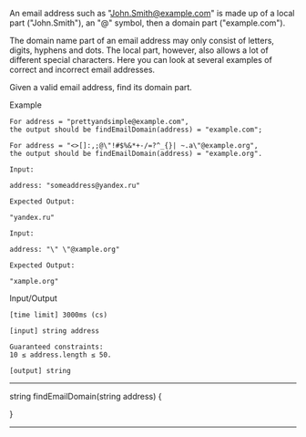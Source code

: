 An email address such as "John.Smith@example.com" is made up of a local part ("John.Smith"), an "@" symbol, then a domain part ("example.com").

The domain name part of an email address may only consist of letters, digits, hyphens and dots. The local part, however, also allows a lot of different special characters. Here you can look at several examples of correct and incorrect email addresses.

Given a valid email address, find its domain part.

Example

    For address = "prettyandsimple@example.com", 
    the output should be findEmailDomain(address) = "example.com";
    
    For address = "<>[]:,;@\"!#$%&*+-/=?^_{}| ~.a\"@example.org", 
    the output should be findEmailDomain(address) = "example.org".

    Input:

    address: "someaddress@yandex.ru"

    Expected Output:

    "yandex.ru"

    Input:

    address: "\" \"@xample.org"

    Expected Output:

    "xample.org"

Input/Output

    [time limit] 3000ms (cs)

    [input] string address

    Guaranteed constraints:
    10 ≤ address.length ≤ 50.

    [output] string

********************************************************
string findEmailDomain(string address) {

 

}
********************************************************
